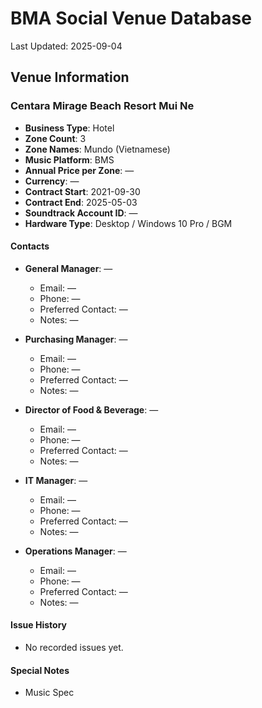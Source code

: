 # BMA Social Venue Database

Last Updated: 2025-09-04

## Venue Information

### Centara Mirage Beach Resort Mui Ne
- **Business Type**: Hotel
- **Zone Count**: 3
- **Zone Names**: Mundo (Vietnamese)
- **Music Platform**: BMS
- **Annual Price per Zone**: —
- **Currency**: —
- **Contract Start**: 2021-09-30
- **Contract End**: 2025-05-03
- **Soundtrack Account ID**: —
- **Hardware Type**: Desktop / Windows 10 Pro / BGM

#### Contacts
- **General Manager**: —
  - Email: —
  - Phone: —
  - Preferred Contact: —
  - Notes: —

- **Purchasing Manager**: —
  - Email: —
  - Phone: —
  - Preferred Contact: —
  - Notes: —

- **Director of Food & Beverage**: —
  - Email: —
  - Phone: —
  - Preferred Contact: —
  - Notes: —

- **IT Manager**: —
  - Email: —
  - Phone: —
  - Preferred Contact: —
  - Notes: —

- **Operations Manager**: —
  - Email: —
  - Phone: —
  - Preferred Contact: —
  - Notes: —

#### Issue History
- No recorded issues yet.

#### Special Notes
- Music Spec

